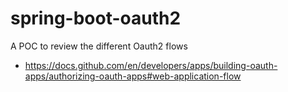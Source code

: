 # spring-boot-oauth2
A POC to review the different Oauth2 flows

- https://docs.github.com/en/developers/apps/building-oauth-apps/authorizing-oauth-apps#web-application-flow